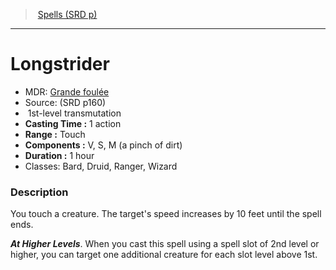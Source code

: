 ﻿---
!SpellItem
Family: SpellVO
Level: 1
Type: transmutation
CastingTime: 1 action
Range: Touch
Components: V, S, M (a pinch of dirt)
Duration: 1 hour
Classes: Bard, Druid, Ranger, Wizard
Id: spells_vo.md#longstrider
ParentLink: spells_vo.md#spells-srd-p
Name: Longstrider
ParentName: Spells (SRD p)
NameLevel: 1
AltName: '[Grande foulée](hd_spells_grande_foulee.md)'
Source: (SRD p160)
Attributes:
  Name: Longstrider
  Markdown: >+
    # <!--Name-->Longstrider<!--/Name-->


    - MDR: <!--AltName-->[Grande foulée](hd_spells_grande_foulee.md)<!--/AltName-->

    - Source: <!--Source-->(SRD p160)<!--/Source-->

    -  <!--Level-->1<!--/Level-->st-level <!--Type-->transmutation<!--/Type-->

    - **Casting Time :** <!--CastingTime-->1 action<!--/CastingTime-->

    - **Range :** <!--Range-->Touch<!--/Range-->

    - **Components :** <!--Components-->V, S, M (a pinch of dirt)<!--/Components-->

    - **Duration :** <!--Duration-->1 hour<!--/Duration-->

    - Classes: <!--Classes-->Bard, Druid, Ranger, Wizard<!--/Classes-->


    ### Description


    You touch a creature. The target's speed increases by 10 feet until the spell ends.


    **_At Higher Levels_**. When you cast this spell using a spell slot of 2nd level or higher, you can target one additional creature for each slot level above 1st.

  AltName: '[Grande foulée](hd_spells_grande_foulee.md)'
  Source: (SRD p160)
  Level: 1
  Type: transmutation
  CastingTime: 1 action
  Range: Touch
  Components: V, S, M (a pinch of dirt)
  Duration: 1 hour
  Classes: Bard, Druid, Ranger, Wizard
AttributesDictionary: >+
  Name: Longstrider

  Markdown: >+

    # <!--Name-->Longstrider<!--/Name-->





    - MDR: <!--AltName-->[Grande foulée](hd_spells_grande_foulee.md)<!--/AltName-->



    - Source: <!--Source-->(SRD p160)<!--/Source-->



    -  <!--Level-->1<!--/Level-->st-level <!--Type-->transmutation<!--/Type-->



    - **Casting Time :** <!--CastingTime-->1 action<!--/CastingTime-->



    - **Range :** <!--Range-->Touch<!--/Range-->



    - **Components :** <!--Components-->V, S, M (a pinch of dirt)<!--/Components-->



    - **Duration :** <!--Duration-->1 hour<!--/Duration-->



    - Classes: <!--Classes-->Bard, Druid, Ranger, Wizard<!--/Classes-->





    ### Description





    You touch a creature. The target's speed increases by 10 feet until the spell ends.





    **_At Higher Levels_**. When you cast this spell using a spell slot of 2nd level or higher, you can target one additional creature for each slot level above 1st.



  AltName: '[Grande foulée](hd_spells_grande_foulee.md)'

  Source: (SRD p160)

  Level: 1

  Type: transmutation

  CastingTime: 1 action

  Range: Touch

  Components: V, S, M (a pinch of dirt)

  Duration: 1 hour

  Classes: Bard, Druid, Ranger, Wizard

---
> [Spells (SRD p)](srd_spells.md)

---

# Longstrider

- MDR: [Grande foulée](hd_spells_grande_foulee.md)
- Source: (SRD p160)
-  1st-level transmutation
- **Casting Time :** 1 action
- **Range :** Touch
- **Components :** V, S, M (a pinch of dirt)
- **Duration :** 1 hour
- Classes: Bard, Druid, Ranger, Wizard

### Description

You touch a creature. The target's speed increases by 10 feet until the spell ends.

**_At Higher Levels_**. When you cast this spell using a spell slot of 2nd level or higher, you can target one additional creature for each slot level above 1st.

